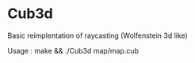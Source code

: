 # Cub3d
Basic reimplentation of raycasting (Wolfenstein 3d like)

Usage : make && ./Cub3d map/map.cub
